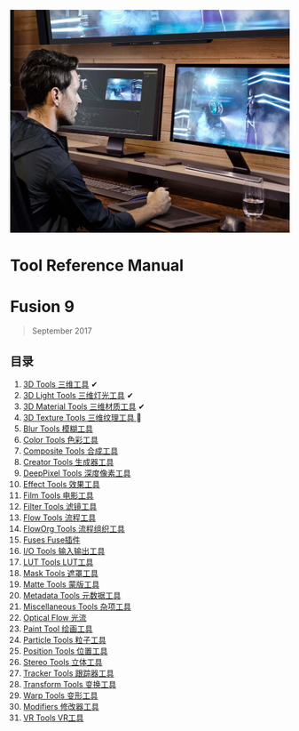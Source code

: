 ![cover](images/cover.jpg)

# Tool Reference Manual

# Fusion 9

> September 2017

## 目录

1. [3D Tools 三维工具](3D%20Tools/README.md) ✔
2. [3D Light Tools 三维灯光工具](3D%20Light%20Tools/README.md) ✔
3. [3D Material Tools 三维材质工具](3D%20Material%20Tools/README.md) ✔
4. [3D Texture Tools 三维纹理工具 ](3D%20Texture%20Tools/README.md) 📌
5. [Blur Tools 模糊工具](Blur%20Tools/README.md) 
6. [Color Tools 色彩工具](Color%20Tools/README.md) 
7. [Composite Tools 合成工具](Composite%20Tools/README.md) 
8. [Creator Tools 生成器工具](Creator%20Tools/README.md) 
9. [DeepPixel Tools 深度像素工具](DeepPixel%20Tools/README.md) 
10. [Effect Tools 效果工具](Effect%20Tools/README.md) 
11. [Film Tools 电影工具](Film%20Tools/README.md) 
12. [Filter Tools 滤镜工具](Filter%20Tools/README.md) 
13. [Flow Tools 流程工具](Flow%20Tools/README.md) 
14. [FlowOrg Tools 流程组织工具](FlowOrg%20Tools/README.md) 
15. [Fuses Fuse插件](Fuses/README.md) 
16. [I/O Tools 输入输出工具](IO%20Tools/README.md) 
17. [LUT Tools LUT工具](LUT%20Tools%20LUT/README.md) 
18. [Mask Tools 遮罩工具](Mask%20Tools/README.md) 
19. [Matte Tools 蒙版工具](Matte%20Tools/README.md) 
20. [Metadata Tools 元数据工具](Metadata%20Tools/README.md) 
21. [Miscellaneous Tools 杂项工具](Miscellaneous%20Tools/README.md) 
22. [Optical Flow 光流](Optical%20Flow/README.md) 
23. [Paint Tool 绘画工具](Paint%20Tool/README.md) 
24. [Particle Tools 粒子工具](Particle%20Tools/README.md) 
25. [Position Tools 位置工具](Position%20Tools/README.md) 
26. [Stereo Tools 立体工具](Stereo%20Tools/README.md) 
27. [Tracker Tools 跟踪器工具](Tracker%20Tools/README.md) 
28. [Transform Tools 变换工具](Transform%20Tools/README.md) 
29. [Warp Tools 变形工具](Warp%20Tools/README.md) 
30. [Modifiers 修改器工具](Modifiers/README.md) 
31. [VR Tools VR工具](VR%20Tools/README.md) 